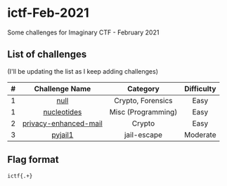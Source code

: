 # ictf-Feb-2021

Some challenges for Imaginary CTF - February 2021


## List of challenges

(I'll be updating the list as I keep adding challenges)

| # | Challenge Name | Category | Difficulty |
|:-:|:--------------:|:--------:|:----------:|
| 1 | [null](../main/null/README.md) | Crypto, Forensics | Easy |
| 1 | [nucleotides](../main/nucleotides/README.md) | Misc (Programming) | Easy |
| 2 | [privacy-enhanced-mail](../main/privacy-enhanced-mail/README.md) | Crypto | Easy |
| 3 | [pyjail1](../main/pyjail0/README.md) | jail-escape | Moderate |

## Flag format

`ictf{.+}`
